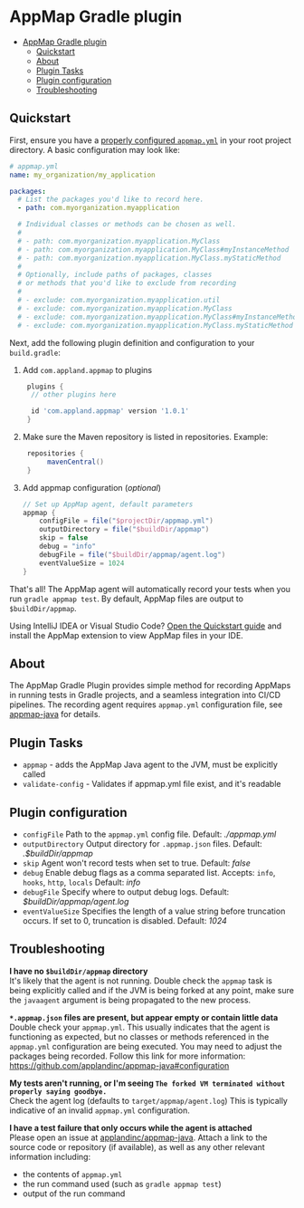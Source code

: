 # AppMap Gradle plugin

- [AppMap Gradle plugin](#appmap-gradle-plugin)
  - [Quickstart](#quickstart)
  - [About](#about)
  - [Plugin Tasks](#plugin-tasks)
  - [Plugin configuration](#plugin-configuration)
  - [Troubleshooting](#troubleshooting)

## Quickstart

First, ensure you have a
[properly configured `appmap.yml`](https://github.com/applandinc/appmap-java#configuration)
in your root project directory. A basic configuration may look like:

```yml
# appmap.yml
name: my_organization/my_application

packages:
  # List the packages you'd like to record here.
  - path: com.myorganization.myapplication

  # Individual classes or methods can be chosen as well.
  #
  # - path: com.myorganization.myapplication.MyClass
  # - path: com.myorganization.myapplication.MyClass#myInstanceMethod
  # - path: com.myorganization.myapplication.MyClass.myStaticMethod
  #
  # Optionally, include paths of packages, classes
  # or methods that you'd like to exclude from recording
  #
  # - exclude: com.myorganization.myapplication.util
  # - exclude: com.myorganization.myapplication.MyClass
  # - exclude: com.myorganization.myapplication.MyClass#myInstanceMethod
  # - exclude: com.myorganization.myapplication.MyClass.myStaticMethod
```

Next, add the following plugin definition and configuration to your
`build.gradle`:

1. Add `com.appland.appmap` to plugins

   ```groovy
    plugins {
     // other plugins here

     id 'com.appland.appmap' version '1.0.1'
    }
   ```

2. Make sure the Maven repository is listed in repositories. Example:

   ```groovy
    repositories {
         mavenCentral()
    }
   ```

3. Add appmap configuration (_optional_)

   ```groovy
   // Set up AppMap agent, default parameters
   appmap {
       configFile = file("$projectDir/appmap.yml")
       outputDirectory = file("$buildDir/appmap")
       skip = false
       debug = "info"
       debugFile = file("$buildDir/appmap/agent.log")
       eventValueSize = 1024
   }
   ```

That's all! The AppMap agent will automatically record your tests when you run
`gradle appmap test`. By default, AppMap files are output to `$buildDir/appmap`.

Using IntelliJ IDEA or Visual Studio Code?
[Open the Quickstart guide](https://appland.com/docs/quickstart) and install the AppMap extension to view AppMap files in your IDE.

## About

The AppMap Gradle Plugin provides simple method for recording AppMaps in running
tests in Gradle projects, and a seamless integration into CI/CD pipelines. The
recording agent requires `appmap.yml` configuration file, see
[appmap-java](https://github.com/applandinc/appmap-java/blob/master/README.md)
for details.

## Plugin Tasks

- `appmap` - adds the AppMap Java agent to the JVM, must be explicitly called
- `validate-config` - Validates if appmap.yml file exist, and it's readable

## Plugin configuration

- `configFile` Path to the `appmap.yml` config file. Default: _./appmap.yml_
- `outputDirectory` Output directory for `.appmap.json` files. Default:
  _.$buildDir/appmap_
- `skip` Agent won't record tests when set to true. Default: _false_
- `debug` Enable debug flags as a comma separated list. Accepts: `info`,
  `hooks`, `http`, `locals` Default: _info_
- `debugFile` Specify where to output debug logs. Default:
  _$buildDir/appmap/agent.log_
- `eventValueSize` Specifies the length of a value string before truncation
  occurs. If set to 0, truncation is disabled. Default: _1024_

## Troubleshooting

**I have no `$buildDir/appmap` directory**  
It's likely that the agent is not running. Double check the `appmap` task is
being explicitly called and if the JVM is being forked at any point, make sure
the `javaagent` argument is being propagated to the new process.

**`*.appmap.json` files are present, but appear empty or contain little data**  
Double check your `appmap.yml`. This usually indicates that the agent is
functioning as expected, but no classes or methods referenced in the
`appmap.yml` configuration are being executed. You may need to adjust the
packages being recorded. Follow this link for more information:
https://github.com/applandinc/appmap-java#configuration

**My tests aren't running, or I'm seeing
`The forked VM terminated without properly saying goodbye.`**  
Check the agent log (defaults to `target/appmap/agent.log`) This is typically
indicative of an invalid `appmap.yml` configuration.

**I have a test failure that only occurs while the agent is attached**  
Please open an issue at
[applandinc/appmap-java](https://github.com/applandinc/appmap-java/issues).
Attach a link to the source code or repository (if available), as well as any
other relevant information including:

- the contents of `appmap.yml`
- the run command used (such as `gradle appmap test`)
- output of the run command
